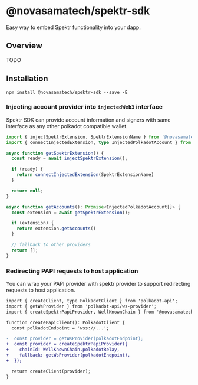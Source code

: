 # @novasamatech/spektr-sdk

Easy way to embed Spektr functionality into your dapp.

## Overview

TODO

## Installation

```shell
npm install @novasamatech/spektr-sdk --save -E
```

### Injecting account provider into `injectedWeb3` interface

Spektr SDK can provide account information and signers with same interface as any other polkadot compatible wallet.

```ts
import { injectSpektrExtension, SpektrExtensionName } from '@novasamatech/spektr-sdk';
import { connectInjectedExtension, type InjectedPolkadotAccount } from '@polkadot-api/pjs-signer';

async function getSpektrExtension() {
  const ready = await injectSpektrExtension();

  if (ready) {
    return connectInjectedExtension(SpektrExtensionName)
  }

  return null;
}

async function getAccounts(): Promise<InjectedPolkadotAccount[]> {
  const extension = await getSpektrExtension();

  if (extension) {
    return extension.getAccounts()
  }

  // fallback to other providers
  return [];
}
```

### Redirecting PAPI requests to host application

You can wrap your PAPI provider with spektr provider to support redirecting requests to host application.

```diff
import { createClient, type PolkadotClient } from 'polkadot-api';
import { getWsProvider } from 'polkadot-api/ws-provider';
import { createSpektrPapiProvider, WellKnownChain } from '@novasamatech/spektr-sdk';

function createPapiClient(): PolkadotClient {
  const polkadotEndpoint = 'wss://...';

-  const provider = getWsProvider(polkadotEndpoint);
+  const provider = createSpektrPapiProvider({
+    chainId: WellKnownChain.polkadotRelay,
+    fallback: getWsProvider(polkadotEndpoint),
+  });

  return createClient(provider);
}
``` 

